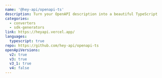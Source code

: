 ```yaml
---
name: '@hey-api/openapi-ts'
description: Turn your OpenAPI description into a beautiful TypeScript client.
categories:
  - converters
  - sdk-generators
link: https://heyapi.vercel.app/
languages:
  typescript: true
repo: https://github.com/hey-api/openapi-ts
openApiVersions:
  v2: true
  v3: true
  v3_1: true
  v4: false
---
```

